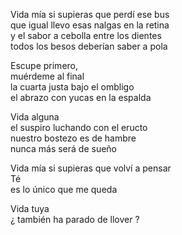 
<p>Vida mía si supieras que perdí ese bus<br>
que igual llevo esas nalgas en la retina<br>
y el sabor a cebolla entre los dientes<br>
todos los besos deberían saber a pola</p>

<p>Escupe primero,<br>
muérdeme al final<br>
la cuarta justa bajo el ombligo<br>
el abrazo con yucas en la espalda</p>

<p>Vida alguna<br>
el suspiro luchando con el eructo<br>
nuestro bostezo es de hambre<br>
nunca más será de sueño</p>

<p>Vida mía si supieras que volví a pensar<br>
Té <br>
es lo único que me queda</p>

<p>Vida tuya<br>
¿ también ha parado de llover ?</p>
